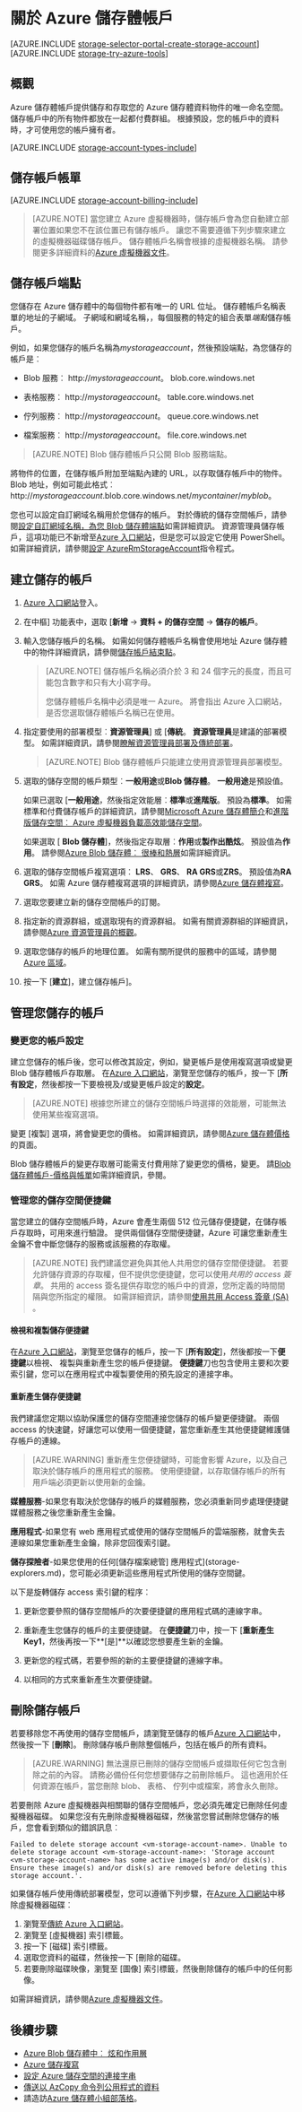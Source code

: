 <properties
    pageTitle="如何建立、 管理，或刪除儲存帳戶 Azure 入口網站中的 |Microsoft Azure"
    description="建立新的儲存空間帳戶、 管理您的帳戶便捷鍵，或刪除 Azure 入口網站中的儲存空間帳戶。 深入了解標準和付費的儲存空間帳戶。"
    services="storage"
    documentationCenter=""
    authors="robinsh"
    manager="carmonm"
    editor="tysonn"/>

<tags
    ms.service="storage"
    ms.workload="storage"
    ms.tgt_pltfrm="na"
    ms.devlang="na"
    ms.topic="get-started-article"
    ms.date="07/26/2016"
    ms.author="robinsh"/>


# <a name="about-azure-storage-accounts"></a>關於 Azure 儲存體帳戶

[AZURE.INCLUDE [storage-selector-portal-create-storage-account](../../includes/storage-selector-portal-create-storage-account.md)]
<br/>
[AZURE.INCLUDE [storage-try-azure-tools](../../includes/storage-try-azure-tools.md)]

## <a name="overview"></a>概觀

Azure 儲存體帳戶提供儲存和存取您的 Azure 儲存體資料物件的唯一命名空間。 儲存帳戶中的所有物件都放在一起都付費群組。 根據預設，您的帳戶中的資料時，才可使用您的帳戶擁有者。

[AZURE.INCLUDE [storage-account-types-include](../../includes/storage-account-types-include.md)]

## <a name="storage-account-billing"></a>儲存帳戶帳單

[AZURE.INCLUDE [storage-account-billing-include](../../includes/storage-account-billing-include.md)]

> [AZURE.NOTE] 當您建立 Azure 虛擬機器時，儲存帳戶會為您自動建立部署位置如果您不在該位置已有儲存帳戶。 讓您不需要遵循下列步驟來建立的虛擬機器磁碟儲存帳戶。 儲存體帳戶名稱會根據的虛擬機器名稱。 請參閱更多詳細資料的[Azure 虛擬機器文件](https://azure.microsoft.com/documentation/services/virtual-machines/)。

## <a name="storage-account-endpoints"></a>儲存帳戶端點

您儲存在 Azure 儲存體中的每個物件都有唯一的 URL 位址。 儲存體帳戶名稱表單的地址的子網域。 子網域和網域名稱，，每個服務的特定的組合表單*端點*儲存帳戶。

例如，如果您儲存的帳戶名稱為*mystorageaccount*，然後預設端點，為您儲存的帳戶是︰

- Blob 服務︰ http://*mystorageaccount*。 blob.core.windows.net

- 表格服務︰ http://*mystorageaccount*。 table.core.windows.net

- 佇列服務︰ http://*mystorageaccount*。 queue.core.windows.net

- 檔案服務︰ http://*mystorageaccount*。 file.core.windows.net

> [AZURE.NOTE] Blob 儲存體帳戶只公開 Blob 服務端點。

將物件的位置，在儲存帳戶附加至端點內建的 URL，以存取儲存帳戶中的物件。 Blob 地址，例如可能此格式︰ http://*mystorageaccount*.blob.core.windows.net/*mycontainer*/*myblob*。

您也可以設定自訂網域名稱用於您儲存的帳戶。 對於傳統的儲存空間帳戶，請參閱[設定自訂網域名稱，為您 Blob 儲存體端點](storage-custom-domain-name.md)如需詳細資訊。 資源管理員儲存帳戶，這項功能已不新增至[Azure 入口網站](https://portal.azure.com)，但是您可以設定它使用 PowerShell。 如需詳細資訊，請參閱[設定 AzureRmStorageAccount](https://msdn.microsoft.com/library/mt607146.aspx)指令程式。  

## <a name="create-a-storage-account"></a>建立儲存的帳戶

1. [Azure 入口網站](https://portal.azure.com)登入。

2. 在中樞] 功能表中，選取 [**新增** -> **資料 + 的儲存空間** -> **儲存的帳戶**。

3. 輸入您儲存帳戶的名稱。 如需如何儲存體帳戶名稱會使用地址 Azure 儲存體中的物件詳細資訊，請參閱[儲存帳戶結束點](#storage-account-endpoints)。

    > [AZURE.NOTE] 儲存帳戶名稱必須介於 3 和 24 個字元的長度，而且可能包含數字和只有大小寫字母。
    >  
    > 您儲存體帳戶名稱中必須是唯一 Azure。 將會指出 Azure 入口網站，是否您選取儲存體帳戶名稱已在使用。

4. 指定要使用的部署模型︰**資源管理員**] 或 [**傳統**。 **資源管理員**是建議的部署模型。 如需詳細資訊，請參閱[瞭解資源管理員部署及傳統部署](../resource-manager-deployment-model.md)。

    > [AZURE.NOTE] Blob 儲存體帳戶只能建立使用資源管理員部署模型。

5. 選取的儲存空間的帳戶類型︰**一般用途**或**Blob 儲存體**。 **一般用途**是預設值。

    如果已選取 [**一般用途**，然後指定效能層︰**標準**或**進階版**。 預設為**標準**。 如需標準和付費儲存帳戶的詳細資訊，請參閱[Microsoft Azure 儲存體簡介](storage-introduction.md)和[進階版儲存空間︰ Azure 虛擬機器負載高效能儲存空間](storage-premium-storage.md)。

    如果選取 [ **Blob 儲存體**]，然後指定存取層︰**作用**或**製作出酷炫**。 預設值為**作用**。 請參閱[Azure Blob 儲存體︰ 很棒和熱層](storage-blob-storage-tiers.md)如需詳細資訊。

6. 選取的儲存空間帳戶複寫選項︰ **LRS**、 **GRS**、 **RA GRS**或**ZRS**。 預設值為**RA GRS**。 如需 Azure 儲存體複寫選項的詳細資訊，請參閱[Azure 儲存體複寫](storage-redundancy.md)。

7. 選取您要建立新的儲存空間帳戶的訂閱。

8. 指定新的資源群組，或選取現有的資源群組。 如需有關資源群組的詳細資訊，請參閱[Azure 資源管理員的概觀](../azure-resource-manager/resource-group-overview.md)。

9. 選取您儲存的帳戶的地理位置。 如需有關所提供的服務中的區域，請參閱[Azure 區域](https://azure.microsoft.com/regions/#services)。

10. 按一下 [**建立**]，建立儲存帳戶]。

## <a name="manage-your-storage-account"></a>管理您儲存的帳戶

### <a name="change-your-account-configuration"></a>變更您的帳戶設定

建立您儲存的帳戶後，您可以修改其設定，例如，變更帳戶是使用複寫選項或變更 Blob 儲存體帳戶存取層。 在[Azure 入口網站](https://portal.azure.com)，瀏覽至您儲存的帳戶，按一下 [**所有設定**，然後都按一下要檢視及/或變更帳戶設定的**設定**。

> [AZURE.NOTE] 根據您所建立的儲存空間帳戶時選擇的效能層，可能無法使用某些複寫選項。

變更 [複製] 選項，將會變更您的價格。 如需詳細資訊，請參閱[Azure 儲存體價格](https://azure.microsoft.com/pricing/details/storage/)的頁面。

Blob 儲存體帳戶的變更存取層可能需支付費用除了變更您的價格，變更。 請[Blob 儲存體帳戶-價格與帳單](storage-blob-storage-tiers.md#pricing-and-billing)如需詳細資訊，參閱。

### <a name="manage-your-storage-access-keys"></a>管理您的儲存空間便捷鍵

當您建立的儲存空間帳戶時，Azure 會產生兩個 512 位元儲存便捷鍵，在儲存帳戶存取時，可用來進行驗證。 提供兩個儲存空間便捷鍵，Azure 可讓您重新產生金鑰不會中斷您儲存的服務或該服務的存取權。

> [AZURE.NOTE] 我們建議您避免與其他人共用您的儲存空間便捷鍵。 若要允許儲存資源的存取權，但不提供您便捷鍵，您可以使用*共用的 access 簽章*。 共用的 access 簽名提供存取您的帳戶中的資源，您所定義的時間間隔與您所指定的權限。 如需詳細資訊，請參閱[使用共用 Access 簽章 (SA)](storage-dotnet-shared-access-signature-part-1.md) 。

#### <a name="view-and-copy-storage-access-keys"></a>檢視和複製儲存便捷鍵

在[Azure 入口網站](https://portal.azure.com)，瀏覽至您儲存的帳戶，按一下 [**所有設定**]，然後都按一下**便捷鍵**以檢視、 複製與重新產生您的帳戶便捷鍵。 **便捷鍵**刀也包含使用主要和次要索引鍵，您可以在應用程式中複製要使用的預先設定的連接字串。

#### <a name="regenerate-storage-access-keys"></a>重新產生儲存便捷鍵

我們建議您定期以協助保護您的儲存空間連接您儲存的帳戶變更便捷鍵。 兩個 access 的快速鍵，好讓您可以使用一個便捷鍵，當您重新產生其他便捷鍵維護儲存帳戶的連線。

> [AZURE.WARNING] 重新產生您便捷鍵時，可能會影響 Azure，以及自己取決於儲存帳戶的應用程式的服務。 使用便捷鍵，以存取儲存帳戶的所有用戶端必須更新以使用新的金鑰。

**媒體服務**-如果您有取決於您儲存的帳戶的媒體服務，您必須重新同步處理便捷鍵媒體服務之後您重新產生金鑰。

**應用程式**-如果您有 web 應用程式或使用的儲存空間帳戶的雲端服務，就會失去連線如果您重新產生金鑰，除非您回復索引鍵。

**儲存探險者**-如果您使用的任何[儲存檔案總管] 應用程式](storage-explorers.md)，您可能必須更新這些應用程式所使用的儲存空間鍵。

以下是旋轉儲存 access 索引鍵的程序︰

1. 更新您要參照的儲存空間帳戶的次要便捷鍵的應用程式碼的連線字串。

2. 重新產生您儲存的帳戶的主要便捷鍵。 在**便捷鍵**刀中，按一下 [**重新產生 Key1**，然後再按一下**[是]**以確認您想要產生新的金鑰。

3. 更新您的程式碼，若要參照的新的主要便捷鍵的連線字串。

4. 以相同的方式來重新產生次要便捷鍵。

## <a name="delete-a-storage-account"></a>刪除儲存帳戶

若要移除您不再使用的儲存空間帳戶，請瀏覽至儲存的帳戶[Azure 入口網站](https://portal.azure.com)中，然後按一下 [**刪除**]。 刪除儲存帳戶刪除整個帳戶，包括在帳戶的所有資料。

> [AZURE.WARNING] 無法還原已刪除的儲存空間帳戶或擷取任何它包含刪除之前的內容。 請務必備份任何您想要儲存之前刪除帳戶。 這也適用於任何資源在帳戶，當您刪除 blob、 表格、 佇列中或檔案，將會永久刪除。

若要刪除 Azure 虛擬機器與相關聯的儲存空間帳戶，您必須先確定已刪除任何虛擬機器磁碟。 如果您沒有先刪除虛擬機器磁碟，然後當您嘗試刪除您儲存的帳戶，您會看到類似的錯誤訊息︰

    Failed to delete storage account <vm-storage-account-name>. Unable to delete storage account <vm-storage-account-name>: 'Storage account <vm-storage-account-name> has some active image(s) and/or disk(s). Ensure these image(s) and/or disk(s) are removed before deleting this storage account.'.

如果儲存帳戶使用傳統部署模型，您可以遵循下列步驟，在[Azure 入口網站](https://manage.windowsazure.com)中移除虛擬機器磁碟︰

1. 瀏覽至[傳統 Azure 入口網站](https://manage.windowsazure.com)。
2. 瀏覽至 [虛擬機器] 索引標籤。
3. 按一下 [磁碟] 索引標籤。
4. 選取您資料的磁碟，然後按一下 [刪除的磁碟。
5. 若要刪除磁碟映像，瀏覽至 [圖像] 索引標籤，然後刪除儲存的帳戶中的任何影像。

如需詳細資訊，請參閱[Azure 虛擬機器文件](http://azure.microsoft.com/documentation/services/virtual-machines/)。

## <a name="next-steps"></a>後續步驟

- [Azure Blob 儲存體中︰ 炫和作用層](storage-blob-storage-tiers.md)
- [Azure 儲存複寫](storage-redundancy.md)
- [設定 Azure 儲存空間的連接字串](storage-configure-connection-string.md)
- [傳送以 AzCopy 命令列公用程式的資料](storage-use-azcopy.md)
- 請造訪[Azure 儲存體小組部落格](http://blogs.msdn.com/b/windowsazurestorage/)。
